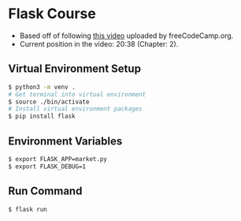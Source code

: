 # Flask Course
- Based off of following [this video](https://www.youtube.com/watch?v=Qr4QMBUPxWo) uploaded by freeCodeCamp.org.
- Current position in the video: 20:38 (Chapter: 2).

## Virtual Environment Setup
```bash
$ python3 -m venv .
# Get terminal into virtual environment
$ source ./bin/activate
# Install virtual environment packages
$ pip install flask
```

## Environment Variables
```bash
$ export FLASK_APP=market.py
$ export FLASK_DEBUG=1
```

## Run Command
```bash 
$ flask run
```
